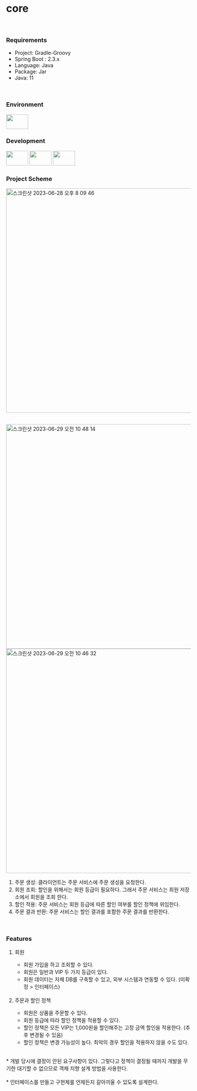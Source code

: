 # core #

<br>

### Requirements ### 
<ul>
  <li>Project: Gradle-Groovy</li>
  <li>Spring Boot : 2.3.x</li>
  <li>Language: Java</li>
  <li>Package: Jar</li>
  <li>Java: 11</li>
</ul>
<br>

### Environment ###
<img src="https://github.com/DebbieIsFree/core/assets/83392219/f5d87422-293f-4147-ba8d-f1357c5cfd11" width="60" height="40"/>

### Development ###
<img src="https://github.com/DebbieIsFree/DebbieIsFree/assets/83392219/4fc55c7f-1deb-4c52-99c1-3b961f360a00" width="60" height="40"/>
<img src="https://github.com/DebbieIsFree/DebbieIsFree/assets/83392219/a567dfe3-a522-4666-9222-488b8e8fe8b0" width="60" height="40"/> 
<img src="https://github.com/DebbieIsFree/core/assets/83392219/a2d80e6b-a4c9-460a-9eac-a0fdd470e51b" width="60" height="40"/>


### Project Scheme ###
<img width="610" alt="스크린샷 2023-06-28 오후 8 09 46" src="https://github.com/DebbieIsFree/core/assets/83392219/eff204e0-f622-402b-9ed4-9b4d777f80f5"><br><br>

<img width="610" alt="스크린샷 2023-06-29 오전 10 48 14" src="https://github.com/DebbieIsFree/core/assets/83392219/32317c51-d1bd-48b5-bb85-f9d79c23eae2">
<img width="610" alt="스크린샷 2023-06-29 오전 10 46 32" src="https://github.com/DebbieIsFree/core/assets/83392219/f20242c7-96be-45d6-babe-1136e294cbee">
<br>
<ol>
    <li>주문 생성: 클라이언트는 주문 서비스에 주문 생성을 요청한다.</li>
    <li>회원 조회: 할인을 위해서는 회원 등급이 필요하다. 그래서 주문 서비스는 회원 저장소에서 회원을 조회 한다.</li>
    <li>할인 적용: 주문 서비스는 회원 등급에 따른 할인 여부를 할인 정책에 위임한다.</li>
    <li>주문 결과 반환: 주문 서비스는 할인 결과를 포함한 주문 결과를 반환한다.</li>
</ol>
<br>

### Features ###
<ol>
  <li>회원</li>
  <ul>
    <li>회원 가입을 하고 조회할 수 있다.</li>
    <li>회원은 일반과 VIP 두 가지 등급이 있다.</li>
    <li>회원 데이터는 자체 DB를 구축할 수 있고, 외부 시스템과 연동할 수 있다. (미확정 > 인터페이스)</li>
  </ul>
  <br>
  <li>주문과 할인 정책</li>
   <ul>
    <li>회원은 상품을 주문할 수 있다.</li>
    <li>회원 등급에 따라 할인 정책을 적용할 수 있다.</li>
    <li>할인 정책은 모든 VIP는 1,000원을 할인해주는 고정 금액 할인을 적용한다. (추후 변경될 수 있음)</li>
    <li>할인 정책은 변경 가능성이 높다. 최악의 경우 할인을 적용하지 않을 수도 있다.</li>
  </ul>
</ol>
<br>
* 개발 당시에 결정이 안된 요구사항이 있다. 그렇다고 정책이 결정될 때까지 개발을 무기한 대기할 수 없으므로 
객체 지향 설계 방법을 사용한다. <br><br>
* 인터페이스를 만들고 구현체를 언제든지 갈아끼울 수 있도록 설계한다.

